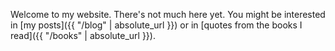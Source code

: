 ---
---
Welcome to my website. There's not much here yet. You might be interested in [my posts]({{ "/blog" | absolute_url }}) or in [quotes from the books I read]({{ "/books" | absolute_url }}).